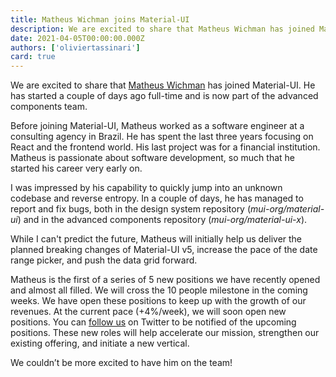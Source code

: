 ```yaml
---
title: Matheus Wichman joins Material-UI
description: We are excited to share that Matheus Wichman has joined Material-UI.
date: 2021-04-05T00:00:00.000Z
authors: ['oliviertassinari']
card: true
---
```


We are excited to share that [Matheus Wichman](https://github.com/m4theushw) has joined Material-UI.
He has started a couple of days ago full-time and is now part of the advanced components team.

Before joining Material-UI, Matheus worked as a software engineer at a consulting agency in Brazil.
He has spent the last three years focusing on React and the frontend world.
His last project was for a financial institution.
Matheus is passionate about software development, so much that he started his career very early on.

I was impressed by his capability to quickly jump into an unknown codebase and reverse entropy.
In a couple of days, he has managed to report and fix bugs, both in the design system repository (_mui-org/material-ui_) and in the advanced components repository (_mui-org/material-ui-x_).

While I can't predict the future, Matheus will initially help us deliver the planned breaking changes of Material-UI v5, increase the pace of the date range picker, and push the data grid forward.

Matheus is the first of a series of 5 new positions we have recently opened and almost all filled.
We will cross the 10 people milestone in the coming weeks.
We have open these positions to keep up with the growth of our revenues.
At the current pace (+4%/week), we will soon open new positions.
You can [follow us](https://twitter.com/MaterialUI) on Twitter to be notified of the upcoming positions.
These new roles will help accelerate our mission, strengthen our existing offering, and initiate a new vertical.

We couldn’t be more excited to have him on the team!
